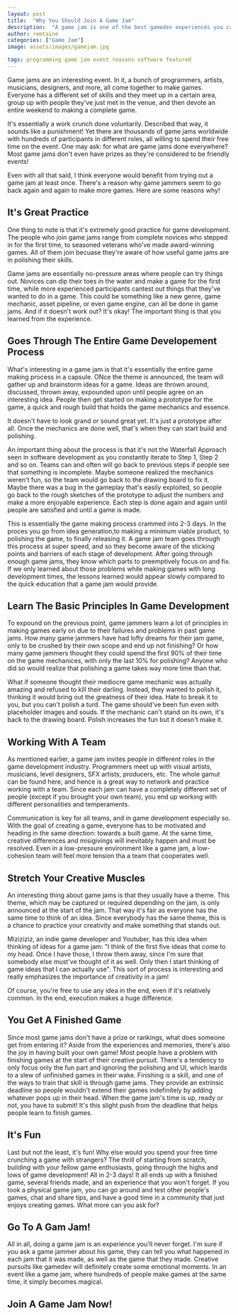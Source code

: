 ```yaml
---
layout: post
title:  "Why You Should Join A Game Jam"
description:  "A game jam is one of the best gamedev experiences you can have! Here's why you should join one!"
author: remtaine
categories: ["Game Jam"]
image: assets/images/gamejam.jpg

tags: programming game jam event reasons software featured
---
```


Game jams are an interesting event. In it, a bunch of programmers, artists, musicians, designers, and more, all come together to make games. Everyone has a different set of skills and they meet up in a certain area, group up with people they've just met in the venue, and then devote an entire weekend to making a complete game.

It's essentially a work crunch done voluntarily. Described that way, it sounds like a punishment! Yet there are thousands of game jams worldwide with hundreds of participants in different roles, all willing to spend their free time on the event. One may ask: for what are game jams done everywhere? Most game jams don't even have prizes as they're considered to be friendly events!

Even with all that said, I think everyone would benefit from trying out a game jam at least once. There's a reason why game jammers seem to go back again and again to make more games. Here are some reasons why!

## It's Great Practice

One thing to note is that it's extremely good practice for game development. The people who join game jams range from complete novices who stepped in for the first time, to seasoned veterans who've made award-winning games. All of them join becuase they're aware of how useful game jams are in polishing their skills.

Game jams are essentially no-pressure areas where people can try things out. Novices can dip their toes in the water and make a game for the first time, while more experienced participants cantest out things that they've wanted to do in a game. This could be something like a new genre, game mechanic, asset pipeline, or even game engine, can all be done in game jams. And if it doesn't work out? It's okay! The important thing is that you learned from the experience.

## Goes Through The Entire Game Developement Process

What's interesting in a game jam is that it's essentially the entire game making process in a capsule. ONce the theme is announced, the team will gather up and brainstorm ideas for a game. Ideas are thrown around, discussed, thrown away, expounded upon until people agree on an interesting idea. People then get started on making a prototype for the game, a quick and rough build that holds the game mechanics and essence.

It doesn't have to look grand or sound great yet. It's just a prototype after all. Once the mechanics are done well, that's when they can start build and polishing.

An important thing about the process is that it's not the Waterfall Approach seen in software development as you constantly iterate to Step 1, Step 2 and so on. Teams can and often will go back to previous steps if people see that something is incomplete. Maybe someone realized the mechanics weren't fun, so the team would go back to the drawing board to fix it. Maybe there was a bug in the gameplay that's easily exploited, so people go back to the rough sketches of the prototype to adjust the numbers and make a more enjoyable experience. Each step is done again and again until people are satisfied and until a game is made.

This is essentially the game making process crammed into 2-3 days. In the proces you go from idea generation,to making a minimum viable product, to polishing the game, to finally releasing it. A game jam team goes through this process at super speed, and so they become aware of the sticking points and barriers of each stage of development. After going through enough game jams, they know which parts to preemptively focus on and fix. If we only learned about those problems while making games with long development times, the lessons learned would appear slowly compared to the quick education that a game jam would provide.

## Learn The Basic Principles In Game Development

To expound on the previous point, game jammers learn a lot of principles in making games early on due to their failures and problems in past game jams. How many game jammers have had lofty dreams for their jam game, only to be crushed by their own scope and end up not finishing? Or how many game jammers thought they could spend the first 90% of their time on the game mechanices, with only the last 10% for polishing? Anyone who did so would realize that polishing a game takes way more time than that. 

What if someone thought their mediocre game mechanic was actually amazing and refused to kill their darling. Instead, they wanted to polish it, thinking it would bring out the greatness of their idea. Hate to break it to you, but you can't polish a turd. The game should've been fun even with placeholder images and souds. If the mechanic can't stand on its own, it's back to the drawing board. Polish increases the fun but it doesn't make it.

## Working With A Team

As mentioned earlier, a game jam invites people in different roles in the game development industry. Programmers meet up with visual artists, musicians, level designers, SFX artists, producers, etc. The whole gamut can be found here, and hence is a great way to network and practice working with a team. Since each jam can have a completely different set of people (except if you brought your own team), you end up working with different personalities and temperaments.

Communication is key for all teams, and in game development especially so. With the goal of creating a game, everyone has to be motivated and heading in the same direction: towards a built game. At the same time, creative differences and misigivings will inevitably happen and must be resolved. Even in a low-pressure environment like a game jam, a low-cohesion team will feel more tension tha a team that cooperates well.

## Stretch Your Creative Muscles

An interesting thing about game jams is that they usually have a theme. This theme, which may be captured or required depending on the jam, is only announced at the start of the jam. That way it's fair as everyone has the same time to think of an idea. Since everybody has the same theme, this is a chance to practice your creativity and make something that stands out.

Miziziziz, an indie game developer and Youtuber, has this idea when thinking of ideas for a game jam: "I think of the first five ideas that come to my head. Once I have those, I throw them away, since I'm sure that somebody else must've thought of it as well. Only then I start thinking of game ideas that I can actually use". This sort of process is interesting and really emphasizes the importance of creativity in a jam!

Of course, you're free to use any idea in the end, even if it's relatively common. In the end, execution makes a huge difference.

## You Get A Finished Game

Since most game jams don't have a prize or rankings, what does someone get from entering it? Aside from the experiences and memories, there's also the joy in having built your own game!  Most people have a problem with finishing games at the start of their creative pursuit. There's a tendency to only focus only the fun part and ignoring the polishing and UI, which leards to a slew of unfinished games in their wake. Finishing is a skill, and one of the ways to train that skill is through game jams. They provide an extrinsic deadline so people wouldn't extend their games indefinitely by adding whatever pops up in their head. When the game jam's time is up, ready or not, you have to submit! It's this slight push from the deadline that helps people learn to finish games.

## It's Fun

Last but not the least, it's fun! Why else would you spend your free time crunching a game with strangers? The thrill of starting from scratch, building with your fellow game enthusiasts, going through the highs and lows of game development! All in 2-3 days! It all ends up with a finished game, several friends made, and an experience that you won't forget. If you took a physical game jam, you can go around and test other people's games, chat and share tips, and have a good time in a community that just enjoys creating games. What more can you ask for?

## Go To A Gam Jam!

All in all, doing a game jam is an experience you'll never forget. I'm sure if you ask a game jammer about his game, they can tell you what happened in each jam that it was made, as well as the game that they made. Creative pursuits like gamedev will definitely create some emotional moments. In an event like a game jam, where hundreds of people make games at the same time, it simply becomes magical.

## Join A Game Jam Now!